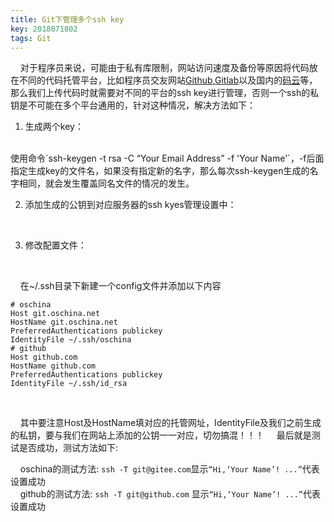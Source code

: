 ```yaml
---
title: Git下管理多个ssh key
key: 2018071802
tags: Git
---
```



&nbsp;&nbsp;&nbsp;&nbsp;对于程序员来说，可能由于私有库限制，网站访问速度及备份等原因将代码放在不同的代码托管平台，比如程序员交友网站[Github](https://github.com/),[Gitlab](https://gitlab.com/)以及国内的[码云](https://gitee.com)等，那么我们上传代码时就需要对不同的平台的ssh key进行管理，否则一个ssh的私钥是不可能在多个平台通用的，针对这种情况，解决方法如下：

<!--more-->

1. 生成两个key：
<br>
    使用命令`ssh-keygen -t rsa -C “Your Email Address” -f 'Your Name'`，-f后面指定生成key的文件名，如果没有指定新的名字，那么每次ssh-keygen生成的名字相同，就会发生覆盖同名文件的情况的发生。
<br>

2. 添加生成的公钥到对应服务器的ssh kyes管理设置中：
<br>

3. 修改配置文件：
<br>
    
&nbsp;&nbsp;&nbsp;&nbsp;在~/.ssh目录下新建一个config文件并添加以下内容

    # oschina
    Host git.oschina.net
    HostName git.oschina.net
    PreferredAuthentications publickey
    IdentityFile ~/.ssh/oschina
    # github
    Host github.com
    HostName github.com
    PreferredAuthentications publickey
    IdentityFile ~/.ssh/id_rsa
<br>

&nbsp;&nbsp;&nbsp;&nbsp;其中要注意Host及HostName填对应的托管网址，IdentityFile及我们之前生成的私钥，要与我们在网站上添加的公钥一一对应，切勿搞混！！！
&nbsp;&nbsp;&nbsp;&nbsp;最后就是测试是否成功，测试方法如下:

&nbsp;&nbsp;&nbsp;&nbsp;oschina的测试方法:
 `ssh -T git@gitee.com`显示`“Hi,‘Your Name’! ...”`代表设置成功
<br>
&nbsp;&nbsp;&nbsp;&nbsp;github的测试方法:
 `ssh -T git@github.com` 显示`“Hi,‘Your Name’! ...”`代表设置成功

            
        
